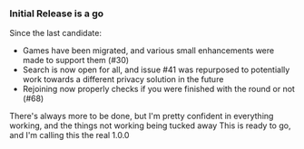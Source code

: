 ### Initial Release is a go

Since the last candidate:

- Games have been migrated, and various small enhancements were made to support them (#30)
- Search is now open for all, and issue #41 was repurposed to potentially work towards a different privacy solution in the future
- Rejoining now properly checks if you were finished with the round or not (#68)

There's always more to be done, but I'm pretty confident in everything working, and the things not working being tucked away
This is ready to go, and I'm calling this the real 1.0.0
